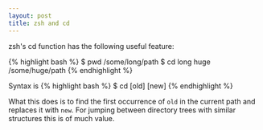 ```yaml
---
layout: post
title: zsh and cd
---
```


zsh's cd function has the following useful feature:

{% highlight bash %}
    $ pwd 
    /some/long/path 
    $ cd long huge 
    /some/huge/path
{% endhighlight %}

Syntax is
{% highlight bash %}
    $ cd [old] [new]
{% endhighlight %}

What this does is to find the first occurrence of `old` in the current path and
replaces it with `new`. For jumping between directory trees with similar
structures this is of much value.
